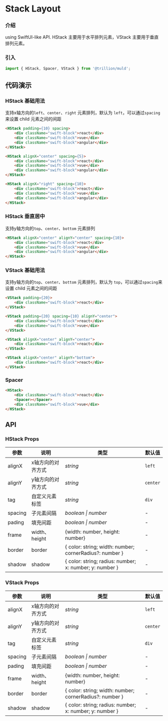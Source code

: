 # Stack Layout

### 介绍

using SwiftUI-like API. HStack 主要用于水平排列元素，VStack 主要用于垂直排列元素。

### 引入

```js
import { HStack, Spacer, VStack } from '@trillion/muld';
```

## 代码演示

### HStack 基础用法

支持x轴方向的`left`、`center`、`right` 元素排列，默认为 `left`，可以通过`spacing`来设置 child 元素之间的间距 

```html
<HStack padding={10} spacing>
    <div className="swift-block">react</div>
    <div className="swift-block">vue</div>
    <div className="swift-block">angular</div>
</HStack>

<HStack alignX="center" spacing={5}>
    <div className="swift-block">react</div>
    <div className="swift-block">vue</div>
    <div className="swift-block">angular</div>
</HStack>

<HStack alignX="right" spacing={10}>
    <div className="swift-block">react</div>
    <div className="swift-block">vue</div>
    <div className="swift-block">angular</div>
</HStack>
```

### HStack 垂直居中

支持y轴方向的`top`、`center`、`bottom` 元素排列

```html
<HStack alignX="center" alignY="center" spacing={10}>
    <div className="swift-block">react</div>
    <div className="swift-block">vue</div>
    <div className="swift-block">angular</div>
</HStack>
```

### VStack 基础用法

支持y轴方向的`top`、`center`、`bottom` 元素排列，默认为 `top`，可以通过`spacing`来设置 child 元素之间的间距 

```html
<VStack padding={20}>
    <div className="swift-block">react</div>
</VStack>

<VStack padding={20} spacing={10} alignY="center">
    <div className="swift-block">react</div>
    <div className="swift-block">vue</div>
</VStack>

<VStack alignX="center" alignY="center">
    <div className="swift-block">react</div>
</VStack>

<VStack alignX="center" alignY="bottom">
    <div className="swift-block">react</div>
</VStack>
```

### Spacer

```html
<HStack>
    <div className="swift-block">react</div>
    <Spacer></Spacer>
    <div className="swift-block">vue</div>
</HStack>
```

## API

### HStack Props

| 参数 | 说明 | 类型 | 默认值 |
| --- | --- | --- | --- |
| alignX | x轴方向的对齐方式 | _string_ | `left` |
| alignY | y轴方向的对齐方式 | _string_ | `center` |
| tag | 自定义元素标签 | _string_ | `div` |
| spacing | 子元素间隔 | _boolean \| number_ | - |
| pading | 填充间距 | _boolean \| number_ | - |
| frame | width、height | {width: number, height: number} | - |
| border | border | { color: string; width: number; cornerRadius?: number } | - |
| shadow | shadow | { color: string; radius: number; x: number; y: number } | - |



### VStack Props

| 参数 | 说明 | 类型 | 默认值 |
| --- | --- | --- | --- |
| alignX | x轴方向的对齐方式 | _string_ | `left` |
| alignY | y轴方向的对齐方式 | _string_ | `center` |
| tag | 自定义元素标签 | _string_ | `div` |
| spacing | 子元素间隔 | _boolean \| number_ | - |
| pading | 填充间距 | _boolean \| number_ | - |
| frame | width、height | {width: number, height: number} | - |
| border | border | { color: string; width: number; cornerRadius?: number } | - |
| shadow | shadow | { color: string; radius: number; x: number; y: number } | - |